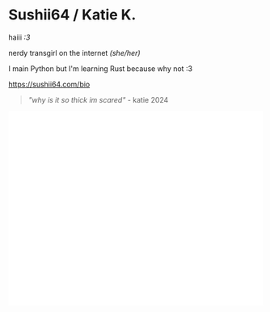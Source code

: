 # Sushii64 / Katie K.
haiii *:3* 

nerdy transgirl on the internet _(she/her)_

I main Python but I'm learning Rust because why not :3 

https://sushii64.com/bio

> _"why is it so thick im scared"_ - katie 2024

![Metrics](/github-metrics.svg)
